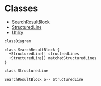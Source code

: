 # Classes

- [SearchResultBlock](./SearchResultBlock.md)
- [StructuredLine](./StructuredLine.md)
- [Utility](./Utility.md)

``` mermaid
classDiagram

class SearchResultBlock {
  +StructuredLine[] structredLines
  +StructuredLine[] matchedStructuredLines
}

class StructuredLine

SearchResultBlock o-- StructuredLine
```